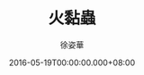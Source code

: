 ---
issue: 173
title: 火黏蟲
author: 徐姿華
language: 大埔
date: 2016-05-19T00:00:00.000+08:00
topic: 懷想
difficulty: 2
wikidata: Q98096021
wikidata_link: https://www.wikidata.org/wiki/Q98096021
author_wikidata_link: https://www.wikidata.org/wiki/Q98096312
author_wikidata: Q98096312
---